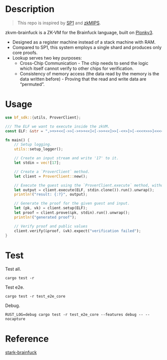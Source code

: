 # Description

> This repo is inspired by [SP1](https://github.com/succinctlabs/sp1) and [zkMIPS](https://github.com/zkMIPS/zkMIPS).

zkvm-brainfuck is a ZK-VM for the Brainfuck language, built on [Plonky3](https://github.com/Plonky3/Plonky3).

- Designed as a register machine instead of a stack machine with RAM.
- Compared to SP1, this system employs a single shard and produces only core proofs.
- Lookup serves two key purposes:
   - Cross-Chip Communication - The chip needs to send the logic which itself cannot verify to other chips for verification.
   - Consistency of memory access (the data read by the memory is the data written before) - Proving that the read and write data are “permuted”.

# Usage

```rust
use bf_sdk::{utils, ProverClient};

/// The ELF we want to execute inside the zkVM.
const ELF: &str = ",>+>+<<[->>[->+>+<<]<[->>+<<]>>[-<+>]>[-<<<+>>>]<<<<]>>.";

fn main() {
    // Setup logging.
    utils::setup_logger();

    // Create an input stream and write '17' to it.
    let stdin = vec![17];

    // Create a `ProverClient` method.
    let client = ProverClient::new();

    // Execute the guest using the `ProverClient.execute` method, without generating a proof.
    let output = client.execute(ELF, stdin.clone()).run().unwrap();
    println!("result: {:?}", output);

    // Generate the proof for the given guest and input.
    let (pk, vk) = client.setup(ELF);
    let proof = client.prove(&pk, stdin).run().unwrap();
    println!("generated proof");

    // Verify proof and public values
    client.verify(&proof, &vk).expect("verification failed");
}
```

# Test

Test all.
```shell
cargo test -r
```

Test e2e.
```
cargo test -r test_e2e_core
```

Debug.
```
RUST_LOG=debug cargo test -r test_e2e_core --features debug -- --nocapture
```

# Reference

[stark-brainfuck](https://aszepieniec.github.io/stark-brainfuck/index)
